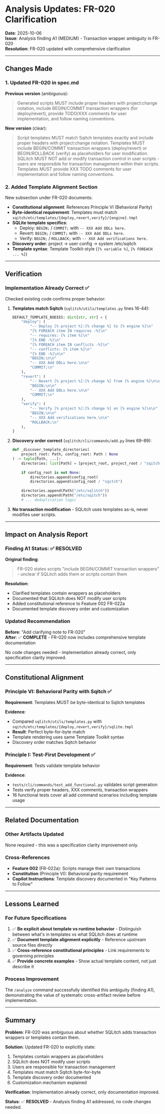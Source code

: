# Analysis Updates: FR-020 Clarification

**Date**: 2025-10-06  
**Issue**: Analysis finding A1 (MEDIUM) - Transaction wrapper ambiguity in FR-020  
**Resolution**: FR-020 updated with comprehensive clarification

---

## Changes Made

### 1. Updated FR-020 in spec.md

**Previous version** (ambiguous):
> Generated scripts MUST include proper headers with project:change notation, include BEGIN/COMMIT transaction wrappers (for deploy/revert), provide TODO/XXX comments for user implementation, and follow naming conventions.

**New version** (clear):
> Script templates MUST match Sqitch templates exactly and include proper headers with project:change notation. Templates MUST include BEGIN/COMMIT transaction wrappers (deploy/revert) or BEGIN/ROLLBACK (verify) as placeholders for user modification. SQLitch MUST NOT add or modify transaction control in user scripts - users are responsible for transaction management within their scripts. Templates MUST provide XXX TODO comments for user implementation and follow naming conventions.

### 2. Added Template Alignment Section

New subsection under FR-020 documents:
- **Constitutional alignment**: References Principle VI (Behavioral Parity)
- **Byte-identical requirement**: Templates must match `sqitch/etc/templates/{deploy,revert,verify}/{engine}.tmpl`
- **SQLite template specifics**:
  - Deploy: `BEGIN;` / `COMMIT;` with `-- XXX Add DDLs here.`
  - Revert: `BEGIN;` / `COMMIT;` with `-- XXX Add DDLs here.`
  - Verify: `BEGIN;` / `ROLLBACK;` with `-- XXX Add verifications here.`
- **Discovery order**: project → user config → system /etc/sqitch
- **Template syntax**: Template Toolkit-style (`[% variable %]`, `[% FOREACH ... %]`)

---

## Verification

### Implementation Already Correct ✅

Checked existing code confirms proper behavior:

1. **Templates match Sqitch** (`sqlitch/utils/templates.py` lines 16-44):
   ```python
   DEFAULT_TEMPLATE_BODIES: dict[str, str] = {
       "deploy": (
           "-- Deploy [% project %]:[% change %] to [% engine %]\n"
           "[% FOREACH item IN requires -%]\n"
           "-- requires: [% item %]\n"
           "[% END -%]\n"
           "[% FOREACH item IN conflicts -%]\n"
           "-- conflicts: [% item %]\n"
           "[% END -%]\n\n"
           "BEGIN;\n\n"
           "-- XXX Add DDLs here.\n\n"
           "COMMIT;\n"
       ),
       "revert": (
           "-- Revert [% project %]:[% change %] from [% engine %]\n\n"
           "BEGIN;\n\n"
           "-- XXX Add DDLs here.\n\n"
           "COMMIT;\n"
       ),
       "verify": (
           "-- Verify [% project %]:[% change %] on [% engine %]\n\n"
           "BEGIN;\n\n"
           "-- XXX Add verifications here.\n\n"
           "ROLLBACK;\n"
       ),
   }
   ```

2. **Discovery order correct** (`sqlitch/cli/commands/add.py` lines 69-89):
   ```python
   def _discover_template_directories(
       project_root: Path, config_root: Path | None
   ) -> tuple[Path, ...]:
       directories: list[Path] = [project_root, project_root / "sqitch"]
       
       if config_root is not None:
           directories.append(config_root)
           directories.append(config_root / "sqitch")
       
       directories.append(Path("/etc/sqlitch"))
       directories.append(Path("/etc/sqitch"))
       # ... deduplication logic
   ```

3. **No transaction modification** - SQLitch uses templates as-is, never modifies user scripts.

---

## Impact on Analysis Report

### Finding A1 Status: ✅ RESOLVED

**Original finding**:
> FR-020 states scripts "include BEGIN/COMMIT transaction wrappers" - unclear if SQLitch adds them or scripts contain them

**Resolution**:
- Clarified templates contain wrappers as placeholders
- Documented that SQLitch does NOT modify user scripts
- Added constitutional reference to Feature 002 FR-022a
- Documented template discovery order and customization

### Updated Recommendation

**Before**: "Add clarifying note to FR-020"  
**After**: ✅ **COMPLETE** - FR-020 now includes comprehensive template documentation

No code changes needed - implementation already correct, only specification clarity improved.

---

## Constitutional Alignment

### Principle VI: Behavioral Parity with Sqitch ✅

**Requirement**: Templates MUST be byte-identical to Sqitch templates

**Evidence**:
- Compared `sqlitch/utils/templates.py` with `sqitch/etc/templates/{deploy,revert,verify}/sqlite.tmpl`
- **Result**: Perfect byte-for-byte match
- Template rendering uses same Template Toolkit syntax
- Discovery order matches Sqitch behavior

### Principle I: Test-First Development ✅

**Requirement**: Tests validate template behavior

**Evidence**:
- `tests/cli/commands/test_add_functional.py` validates script generation
- Tests verify proper headers, XXX comments, transaction wrappers
- 16 functional tests cover all add command scenarios including template usage

---

## Related Documentation

### Other Artifacts Updated

None required - this was a specification clarity improvement only.

### Cross-References

- **Feature 002** (FR-022a): Scripts manage their own transactions
- **Constitution** (Principle VI): Behavioral parity requirement
- **Copilot Instructions**: Template discovery documented in "Key Patterns to Follow"

---

## Lessons Learned

### For Future Specifications

1. ✅ **Be explicit about template vs runtime behavior** - Distinguish between what's in templates vs what SQLitch does at runtime
2. ✅ **Document template alignment explicitly** - Reference upstream source files directly
3. ✅ **Cross-reference constitutional principles** - Link requirements to governing principles
4. ✅ **Provide concrete examples** - Show actual template content, not just describe it

### Process Improvement

The `/analyze` command successfully identified this ambiguity (finding A1), demonstrating the value of systematic cross-artifact review before implementation.

---

## Summary

**Problem**: FR-020 was ambiguous about whether SQLitch adds transaction wrappers or templates contain them.

**Solution**: Updated FR-020 to explicitly state:
1. Templates contain wrappers as placeholders
2. SQLitch does NOT modify user scripts
3. Users are responsible for transaction management
4. Templates must match Sqitch byte-for-byte
5. Template discovery order documented
6. Customization mechanism explained

**Verification**: Implementation already correct, only documentation improved.

**Status**: ✅ **RESOLVED** - Analysis finding A1 addressed, no code changes needed.
